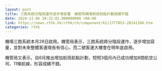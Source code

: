 ```yaml
---
layout: post
title: 三跑系統分階段運作逐步增容量　機管局稱增航班航點計劃成績不錯
date: 2024-11-06 18:32:01.000000000 +08:00
link: https://news.rthk.hk/rthk/ch/component/k2/1777853-20241106.htm
categories: rthk
---
```


機場三跑系統本月28日啟用。機管局表示，三跑系統將分階段運作，逐步增加容量，並對未來整體客運增長有信心，而二號客運大樓會在明年底啟用。

機管局又表示，自6月推出增加航班航點計劃，短短3個月內已成功增加8間航空公司、11條航線，形容成績不錯。
